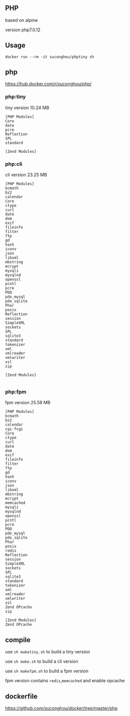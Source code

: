 ## PHP

based on alpine

version php7.0.12


## Usage

```
docker run --rm -it suconghou/phptiny sh
```


## php


https://hub.docker.com/r/suconghou/php/



### php:tiny

tiny version  10.24 MB

```
[PHP Modules]
Core
date
pcre
Reflection
SPL
standard

[Zend Modules]
```


### php:cli

cli version 23.25 MB

```
[PHP Modules]
bcmath
bz2
calendar
Core
ctype
curl
date
dom
exif
fileinfo
filter
ftp
gd
hash
iconv
json
libxml
mbstring
mcrypt
mysqli
mysqlnd
openssl
pcntl
pcre
PDO
pdo_mysql
pdo_sqlite
Phar
posix
Reflection
session
SimpleXML
sockets
SPL
sqlite3
standard
tokenizer
xml
xmlreader
xmlwriter
xsl
zip

[Zend Modules]


```

### php:fpm

fpm version 25.58 MB

```
[PHP Modules]
bcmath
bz2
calendar
cgi-fcgi
Core
ctype
curl
date
dom
exif
fileinfo
filter
ftp
gd
hash
iconv
json
libxml
mbstring
mcrypt
memcached
mysqli
mysqlnd
openssl
pcntl
pcre
PDO
pdo_mysql
pdo_sqlite
Phar
posix
redis
Reflection
session
SimpleXML
sockets
SPL
sqlite3
standard
tokenizer
xml
xmlreader
xmlwriter
xsl
Zend OPcache
zip

[Zend Modules]
Zend OPcache

```


## compile

use `sh maketiny.sh` to build a tiny version

use `sh make.sh` to build a cli version

use `sh makefpm.sh` to build a fpm  version

fpm version contains `redis`,`memcached` and enable opcache

## dockerfile

https://github.com/suconghou/docker/tree/master/php


